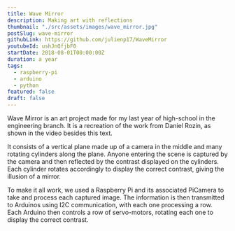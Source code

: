 ```yaml
---
title: Wave Mirror
description: Making art with reflections
thumbnail: "./src/assets/images/wave_mirror.jpg"
postSlug: wave-mirror
githubLink: https://github.com/julienp17/WaveMirror
youtubeId: ushJnQfjbF0
startDate: 2018-08-01T00:00:00Z
duration: a year
tags:
  - raspberry-pi
  - arduino
  - python
featured: false
draft: false
---
```


Wave Mirror is an art project made for my last year of high-school in the engineering branch.
It is a recreation of the work from Daniel Rozin, as shown in the video besides this text.

It consists of a vertical plane made up of a camera in the middle and many rotating cylinders along the plane.
Anyone entering the scene is captured by the camera and then reflected by the contrast displayed on the cylinders.
Each cylinder rotates accordingly to display the correct contrast, giving the illusion of a mirror.

To make it all work, we used a Raspberry Pi and its associated PiCamera to take and process each captured image.
The information is then transmitted to Arduinos using I2C communication, with each one processing a row.
Each Arduino then controls a row of servo-motors, rotating each one to display the correct contrast.

